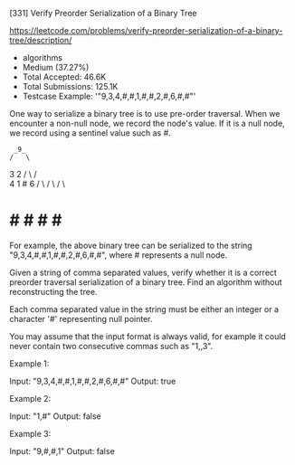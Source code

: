 [331] Verify Preorder Serialization of a Binary Tree  

https://leetcode.com/problems/verify-preorder-serialization-of-a-binary-tree/description/

* algorithms
* Medium (37.27%)
* Total Accepted:    46.6K
* Total Submissions: 125.1K
* Testcase Example:  '"9,3,4,#,#,1,#,#,2,#,6,#,#"'

One way to serialize a binary tree is to use pre-order traversal. When we encounter a non-null node, we record the node's value. If it is a null node, we record using a sentinel value such as #.


     _9_
    /   \
   3     2
  / \   / \
 4   1  #  6
/ \ / \   / \
# # # #   # #


For example, the above binary tree can be serialized to the string "9,3,4,#,#,1,#,#,2,#,6,#,#", where # represents a null node.

Given a string of comma separated values, verify whether it is a correct preorder traversal serialization of a binary tree. Find an algorithm without reconstructing the tree.

Each comma separated value in the string must be either an integer or a character '#' representing null pointer.

You may assume that the input format is always valid, for example it could never contain two consecutive commas such as "1,,3".

Example 1:


Input: "9,3,4,#,#,1,#,#,2,#,6,#,#"
Output: true

Example 2:


Input: "1,#"
Output: false


Example 3:


Input: "9,#,#,1"
Output: false

